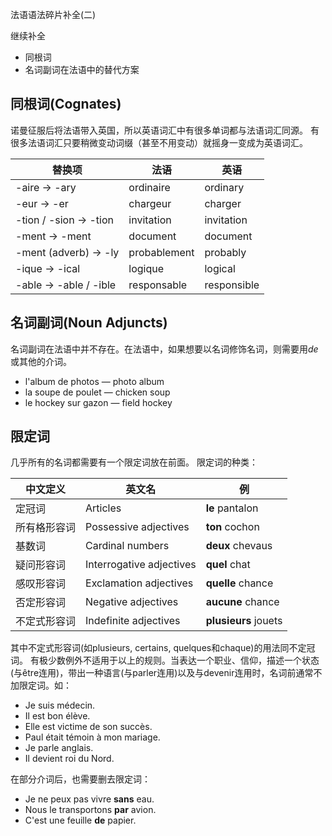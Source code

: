 法语语法碎片补全(二)

继续补全
* 同根词
* 名词副词在法语中的替代方案

<!-- mroe -->

## 同根词(Cognates)
诺曼征服后将法语带入英国，所以英语词汇中有很多单词都与法语词汇同源。
有很多法语词汇只要稍微变动词缀（甚至不用变动）就摇身一变成为英语词汇。

替换项                 | 法语         | 英语
-----------------------|--------------|-------------
-aire -> -ary          | ordinaire    | ordinary
-eur -> -er            | chargeur     | charger
-tion / -sion -> -tion | invitation   | invitation
-ment -> -ment         | document     | document
-ment (adverb) -> -ly  | probablement | probably
-ique -> -ical         | logique      | logical
-able -> -able / -ible | responsable  | responsible

## 名词副词(Noun Adjuncts)
名词副词在法语中并不存在。在法语中，如果想要以名词修饰名词，则需要用*de*或其他的介词。

* l'album de photos — photo album
* la soupe de poulet — chicken soup
* le hockey sur gazon — field hockey

## 限定词

几乎所有的名词都需要有一个限定词放在前面。
限定词的种类：

中文定义     | 英文名                   | 例
-------------|--------------------------|----
定冠词       | Articles                 | **le** pantalon
所有格形容词 | Possessive adjectives    | **ton** cochon
基数词       | Cardinal numbers         | **deux** chevaus
疑问形容词   | Interrogative adjectives | **quel** chat
感叹形容词   | Exclamation adjectives   | **quelle** chance
否定形容词   | Negative adjectives      | **aucune** chance
不定式形容词 | Indefinite adjectives    | **plusieurs** jouets

其中不定式形容词(如plusieurs, certains, quelques和chaque)的用法同不定冠词。
有极少数例外不适用于以上的规则。当表达一个职业、信仰，描述一个状态(与être连用)，带出一种语言(与parler连用)以及与devenir连用时，名词前通常不加限定词。如：

* Je suis médecin.
* Il est bon élève.
* Elle est victime de son succès.
* Paul était témoin à mon mariage.
* Je parle anglais. 
* Il devient roi du Nord.

在部分介词后，也需要删去限定词：

* Je ne peux pas vivre **sans** eau.
* Nous le transportons **par** avion.
* C'est une feuille **de** papier. 